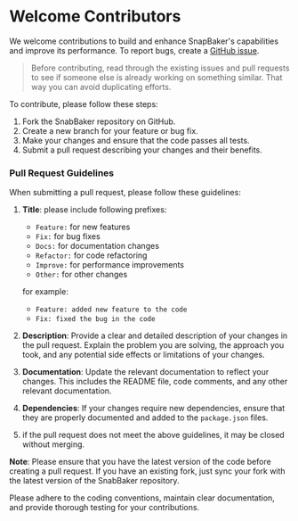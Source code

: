 # Welcome Contributors

We welcome contributions to build and enhance SnapBaker's capabilities and improve its performance. To report bugs, create a [GitHub issue](https://github.com/ahmed-abd-alalim/snapbaker/issues).

> Before contributing, read through the existing issues and pull requests to see if someone else is already working on something similar. That way you can avoid duplicating efforts.

To contribute, please follow these steps:

1. Fork the SnabBaker repository on GitHub.
2. Create a new branch for your feature or bug fix.
3. Make your changes and ensure that the code passes all tests.
4. Submit a pull request describing your changes and their benefits.

### Pull Request Guidelines

When submitting a pull request, please follow these guidelines:

1. **Title**: please include following prefixes:

   - `Feature:` for new features
   - `Fix:` for bug fixes
   - `Docs:` for documentation changes
   - `Refactor:` for code refactoring
   - `Improve:` for performance improvements
   - `Other:` for other changes

   for example:

   - `Feature: added new feature to the code`
   - `Fix: fixed the bug in the code`

2. **Description**: Provide a clear and detailed description of your changes in the pull request. Explain the problem you are solving, the approach you took, and any potential side effects or limitations of your changes.
3. **Documentation**: Update the relevant documentation to reflect your changes. This includes the README file, code comments, and any other relevant documentation.
4. **Dependencies**: If your changes require new dependencies, ensure that they are properly documented and added to the `package.json` files.
5. if the pull request does not meet the above guidelines, it may be closed without merging.

**Note**: Please ensure that you have the latest version of the code before creating a pull request. If you have an existing fork, just sync your fork with the latest version of the SnabBaker repository.

Please adhere to the coding conventions, maintain clear documentation, and provide thorough testing for your contributions.
